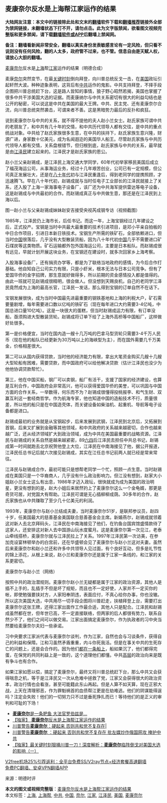  <h2>麦康奈尔反水是上海帮江家运作的结果</h2> <p class="notice"><b>大陆网友注意：本文中的链接除此处和文末的<a href="https://github.com/bannedbook/fanqiang" >翻墙</a>软件下载和<a href="https://github.com/killgcd/justmysocks/blob/master/README.md">翻墙推荐</a>链接外全部为禁网链接，未翻墙状态下打不开，请勿点击。此为文字版禁闻，欲看图文视频完整版和更多禁闻，请下载<a href="https://github.com/bannedbook/fanqiang">翻墙软件或APP</a>后翻墙上禁闻网。</p><p>备注：翻墙看新闻非常安全，翻墙以真实身份发表敏感言论有一定风险，但只看不说则没有任何风险，翻的人太多，政府管不过来，也不管。信息自由是天赋人权，请放心大胆的翻墙。</b></p>  <div class="entry"> <p id="conimg"><a href="https://www.bannedbook.org/bnews/tag/%E9%BA%A6%E5%BA%B7%E5%A5%88%E5%B0%94/" class="st_tag internal_tag" rel="tag" title="标签 麦康奈尔 下的日志">麦康奈尔</a>反水是<a href="https://www.bannedbook.org/bnews/tag/%e4%b8%8a%e6%b5%b7/" class="st_tag internal_tag" rel="tag" title="标签 上海 下的日志">上海</a>帮<a href="https://www.bannedbook.org/bnews/tag/%E6%B1%9F%E5%AE%B6/" class="st_tag internal_tag" rel="tag" title="标签 江家 下的日志">江家</a>运作的结果（明德合成）</p> <p>麦康<a href="https://www.bannedbook.org/bnews/tag/%E5%A5%88%E5%B0%94/" class="st_tag internal_tag" rel="tag" title="标签 奈尔 下的日志">奈尔</a>突然变节，在最<span class='wp_keywordlink'><a href="https://www.bannedbook.org/forum2/topic151.html" title="关键时刻：李鹏日记" target="_blank">关键时刻</a></span>倒向拜登，向川普总统反戈一击，在<a href="https://www.bannedbook.org/bnews/tag/%e7%be%8e%e5%9b%bd/" class="st_tag internal_tag" rel="tag" title="标签 美国 下的日志">美国</a>政坛引起轩然大波。种种迹象表明，这背后有<a href="https://www.bannedbook.org/bnews/tag/%e4%b8%ad%e5%85%b1/" class="st_tag internal_tag" rel="tag" title="标签 中共 下的日志">中共</a>运作的鬼影。中共支持拜登，不择手段企图把川普总统赶下台，这是路人皆知的事情，狼子野心昭然若揭，美国也掌握了很多中共干涉美国大选的证据。而麦康纳尔与中共关系密切有很大的利益勾结也是公开的秘密，可以说这是中共在美国的最大王牌。中共、民主党、还有麦康奈尔合流，向川普总统突然袭击，可谓来者不善。这是黑暗势力最后的反扑和疯狂。</p> <p>说到麦康奈尔与中共的关系，就不得不提他的夫人赵小兰女士。赵氏家族可谓中共的老朋友了，和中共有几十年的交情，和中共历代领导人都有交往，是中共的重点统战对象。中共给了赵氏家族很多生意，在中共的扶持下，赵氏家族生意兴隆，财源广进，身家数十亿美元，成为名闻遐迩的美国华人船王。尽管赵氏家族与中共历代领导人都有交情，关系盘根错节，但归根到底，赵氏家族与中共的关系，最早就是由<a href="https://www.bannedbook.org/bnews/tag/%e6%b1%9f%e6%b3%bd%e6%b0%91/" class="st_tag internal_tag" rel="tag" title="标签 江泽民 下的日志">江泽民</a>建立起来的。江泽民才是赵氏家族的恩公。</p> <p>赵小兰父亲赵锡成，是江泽民上海交通大学同学，60年代初举家移民美国后成立了福茂海运公司，从事海运业务，经过十几年艰苦创业，公司已有一定规模，但公司真正发展壮大，还是在<span class='wp_keywordlink'><a href="https://www.bannedbook.org/forum2/topic939.html" title="《八十年代访谈录》" target="_blank">八十年代</a></span>初与江泽民重逢后，得到老同学的提携照顾，才迅速腾飞。早在八十年代初，赵锡成就与当时任电子工业部长的江泽民就接上了关系，还入股了上海一家海事电子设备厂，该厂还为中共海军提供雷达等电子设备，这是赵锡成与中共最初的合作。而赵锡成真正与中共做生意，那还是在江泽民到上海以后。</p>  <p>图一赵小兰与父亲赵锡成妹妹赵安吉接受央视芮成钢专访（视频截图）</p> <p>1985年，江泽民仍上海市长，后任书记。而这一年，上海宝钢经过几年建设之后，正式投产。宝钢是当时中共最大最重要的技术引进项目，是邓小平亲自拍板的中日合作项目，引进日本新日铁技术。宝钢生产所需的铁矿石，全部依赖进口，但当时<span class='wp_keywordlink_affiliate'><a href="https://www.bannedbook.org/" title="中国" target="_blank">中国</a></span>很落后，几乎没有大型散装货船，因为八十年代初<a href="https://www.bannedbook.org/bnews/tag/%E4%B8%AD%E5%9B%BD/" class="st_tag internal_tag" rel="tag" title="标签 中国 下的日志">中国</a>几乎不需要进口矿石煤炭等这类物质。矿石运输都外包外国海运公司，主要是日本船队。而赵锡成很有远见，早就计划开展这块业务，在宝钢还在建设时，就多次回家乡上海考察。</p> <p>入股海事设备厂，还有捐资办学等，都是为了联络当地政府的感情，为今后合作打基础。他自知自己公司实力有限，只是小虾米，根本无法与日本公司竞争。但有了爱国华侨的金字招牌，那生意就好做得多，所以前期的资金感情投入都是值得的。由此一班就可见赵锡成很精明，很会做人。但没想到天赐良机，自己的老同学江泽民竟然成为上海的最高长官，江泽民一发话，那么得到宝钢的订单自然不在话下。</p> <p>宝钢发展很快，成为当时中国最先进最重要的钢铁基地和上海的利税大户，矿石需要量剧增，每年需要进口数以亿吨的铁矿石（现在每年进口大约需要3-4亿吨，中国总进口量10亿吨）。这是一块很大的蛋糕，但当时赵锡成运力有限，有订单没船，亟须购进大型散装货轮。赵锡成将订单下给了上海外高桥等中国船厂，这样做好处很多。</p>  <p>第一是价格便宜，当时在国内造一艘十几万吨的巴拿马型货轮只需要3-4千万人民币（现在他的船队已经更新为30万吨以上的海峡型为主），而在国外需要几千万美金，价格相差很大。</p> <p>第二可以从国内获得贷款，当时他的经济能力有限，拿出大笔资金购买几艘十几艘大型轮船有困难，需要贷款，而中国政府可以给他解决贷款（估计江泽民也没少为他他协调贷款帮忙）。</p> <p>第三，他在中国买船，钢厂可以卖钢，船厂有活干，支援了国家的经济建设，也算是互利合作，中国政府会非常高兴，他可以获得爱国华侨的美誉，可以巩固与中国方面的合作关系，一举数得，何乐而不为？赵锡成很懂得投桃报李、和气生财、双赢互利这一套经商哲学。作为航海专家，他也知道中国的造船技术不行，质量很差，所以他的船只是在中国造壳体，而关键设备如柴油机、起重机、导航等电子设备都是进口。</p> <p>赵锡成最初的业务就是从宝钢起步，后来发展到武钢，江泽民到北京后，又拓展到首钢，后来又扩展到金融等其他领域，和中共政府的关系越来越密切，合作也越来越广泛，还从经济领域扩大到政治领域，成为中共在美国最重要的战略资源。江泽民与赵锡成的关系自然是越来越紧密，89<span class='wp_keywordlink'><a href="https://www.bannedbook.org/forum2/topic2509.html" title="《中国六四真相》" target="_blank">六四</a></span>后江泽民去担任中共总书记，赵锡成第一时间就跑去北京祝贺他登上大位，江泽民在中南海接见了他，据公开报道，江泽民任总书记后就六次接见赵锡成，其实在江任总书记前两人就已经是常来常往。</p>  <p>江泽民与赵锡成合作，最初可能只是想帮老同学一个忙，照顾一点生意。当时赵锡成在美国只是一个华裔商人，几乎没有什么政治影响力。但江没有想到，赵家大小姐赵小兰女士这么有出息，1986年才迈入政坛，很快就成为成为美国的政治明星，更没有想到的是，赵大小姐后来居然钓上了麦康奈尔这么一个金龟婿，那更是奇货可居，对党国大有帮助。江泽民可谓是无心插柳柳成荫。30多年的合作，赵氏家族也从中共赚取了至少几十亿美元的利润。</p> <p>1993年，麦康奈尔与赵小兰结成夫妻，当时麦康奈尔51岁，是联邦参议员，赵四十岁，任美国最大的慈善基金美国联合慈善基金会主席。新婚燕尔，赵锡成就领着这对新人去北京拜码头，江泽民在中南海接见了他们，在钓鱼台国宾馆盛情款待了这家人，还安排这对新人去中国游山玩水度蜜月。这是麦康奈尔第一次见江，老泰山牵线搭桥，麦康奈尔就与江泽民拉上了关系。1997年江泽民第一次访美，在参加克设宴林顿举办的白宫前，还在华盛顿会见了麦康奈尔与赵小兰这对夫妻。虽然后来麦康奈尔和赵小兰还和许多中共领导人见过面，有个良好互动，但多是礼节性的锦上添花，从根上来说，赵小兰和麦康奈尔还是属于江家一条线的，和江家的关系更密切。</p> <p>麦康奈尔与赵小兰（网络）</p> <p>按照中共的政治潜规则。麦康奈尔赵小兰无疑都是属于江家的政治资源，其他人是插不上手的，乱插手不但是坏了规矩，而且也不一定好使，人家并不一定买你的帐，即使勉强要挟对方，人家阳奉阴违，表面应付，不真心给你办事，你也没辙。所以这次美国大选，中共用尽一切手段企图将川普赶走，扶植拜登上台，需要打出麦康奈尔这张王牌，还得江家出面作工作最合适，其他人只是配合。江泽民和赵锡成虽然都在世，但年世已高，不一定直接联络，但两家的后人都很有势力，联系自然少不了，他们之间可以做交易。江家出面搞定麦康奈尔，作为执政者的习中央当然要给麦康奈尔夫妇一些承诺。</p>  <p>习中央要求江家派代表与麦康奈尔谈判，作为江家，自然也会与习谈条件，获得自己的利益和保障。江和习虽然矛盾重重，内斗你死我活。但是在事关中共的生死存亡的问题上，还是会合作的。因为他们<span class='wp_keywordlink'><a href="https://www.bannedbook.org/bnews/ssgc/20180724/976199.html" title="张凯律师：毒疫苗事件 都在一条船上" target="_blank">都在一条船上</a></span>，船如果沉了，他们都得完蛋，在保党的共同利益上是一致的，这个道理他们都懂。中共<span class='wp_keywordlink_affiliate'><a href="https://www.bannedbook.org/bnews/ccpdope/" title="中共高层内幕" target="_blank">高层</a></span>的政治向来是既有争斗也有合作。</p> <p>如果江家如愿以偿，搞定了麦康奈尔，最终又将川普总统赶下台，那么中共又会获得喘息之机，等于是江泽民又一次从危难中拯救了党，江家又会获得很大的政治资本，政治行情也会看涨，甚至可能籍此东山再起。但是人算不如天算，现在正邪大战，上天在清理邪恶，作为罪魁祸首的血债帮江更是在劫难逃。他们的阴谋能得逞吗？注定会失败！他们的一切努力只不过是垂死挣扎而已！等待他们的是正义的审判和可耻的下场！</p> <ul class='op-related-articles' title='相关阅读'> <li><a href='https://www.bannedbook.org/bnews/ccpdope/20201220/1451621.html' target='_blank'><b>麦康奈尔</b>是一条肥鱼 大法官罗伯兹是…</a></li> <li><a href='https://www.bannedbook.org/bnews/comments/20201220/1451582.html' target='_blank'>【独家】 <b>麦康奈尔</b>反水是上海帮江家运作的结果</a></li> <li><a href='https://www.bannedbook.org/bnews/taiwannews/20201220/1451453.html' target='_blank'>川普警告<b>麦康奈尔</b>：硬起来 否则共和党不复存在|</a></li> <li><a href='https://www.bannedbook.org/bnews/topimagenews/20201220/1451365.html' target='_blank'>川普警告<b>麦康奈尔</b> ：硬起来 否则共和党不复存在 批左媒炒作俄国网攻 掩护中共</a></li> <li><a href='https://www.bannedbook.org/bnews/comments/20201219/1450990.html' target='_blank'>【独家】最关键时刻狠捅川普一刀！深度解析：<b>麦康奈尔</b>临阵倒戈对美国大选的影响（一）</a></li> </ul> <p class="texttj"> <a href="https://www.bannedbook.org/forum23/topic22702.html" target="_blank">V2free机场25%引荐返利：全平台免费SS/V2ray节点+经济套餐高速翻墙</a><br/> <a href="https://github.com/bannedbook/fanqiang/wiki/%E7%A6%81%E9%97%BB%E7%BD%91%E5%AE%89%E5%8D%93%E7%BF%BB%E5%A2%99%E6%96%B0%E9%97%BBAPP" target="_blank">免费PC翻墙、安卓VPN翻墙APP</a></p><p> 来源：明德时评 </p><a name='sharetosocial'></a>       <div><b>本文的图文或视频完整版</b>：<a href='https://www.bannedbook.org/bnews/comments/20201220/1451682.html'>麦康奈尔反水是上海帮江家运作的结果</a></div>  </div><!--END ENTRY--> <div class="postfooter"> <div>本文标签：<a href="https://www.bannedbook.org/bnews/tag/%e4%b8%8a%e6%b5%b7/" rel="tag">上海</a>, <a href="https://www.bannedbook.org/bnews/tag/%e4%b8%8a%e6%b5%b7%e5%b8%ae/" rel="tag">上海帮</a>, <a href="https://www.bannedbook.org/bnews/tag/%e4%b8%ad%e5%85%b1/" rel="tag">中共</a>, <a href="https://www.bannedbook.org/bnews/tag/%E4%B8%AD%E5%9B%BD/" rel="tag">中国</a>, <a href="https://www.bannedbook.org/bnews/tag/%E5%A5%88%E5%B0%94/" rel="tag">奈尔</a>, <a href="https://www.bannedbook.org/bnews/tag/%E6%B1%9F%E5%AE%B6/" rel="tag">江家</a>, <a href="https://www.bannedbook.org/bnews/tag/%e6%b1%9f%e6%b3%bd%e6%b0%91/" rel="tag">江泽民</a>, <a href="https://www.bannedbook.org/bnews/tag/%e7%be%8e%e5%9b%bd/" rel="tag">美国</a>, <a href="https://www.bannedbook.org/bnews/tag/%E9%BA%A6%E5%BA%B7%E5%A5%88%E5%B0%94/" rel="tag">麦康奈尔</a></div>  </div><!--END POSTFOOTER--> 